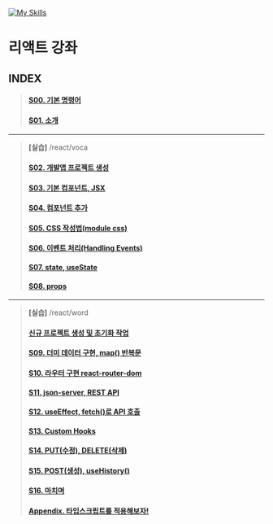 [![My Skills](https://skillicons.dev/icons?heiht="10"&i=nodejs,vscode,js,react&theme=light)](https://www.youtube.com/playlist?list=PLZKTXPmaJk8J_fHAzPLH8CJ_HO_M33e7-)

# 리액트 강좌

## INDEX
 
> #### [S00. 기본 명령어                                  ][lect-s00]
> #### [S01. 소개                                        ][lect-s01]
---
> **[실습]** /react/voca
> #### [S02. 개발앱 프로젝트 생성    		      ][lect-s02]
> #### [S03. 기본 컴포넌트, JSX			         ][lect-s03]
> #### [S04. 컴포넌트 추가 			             ][lect-s04]
> #### [S05. CSS 작성법(module css)		        ][lect-s05]
> #### [S06. 이벤트 처리(Handling Events)	     ][lect-s06]
> #### [S07. state, useState			       ][lect-s07]
> #### [S08. props					           ][lect-s08]
---
> **[실습]** /react/word
> #### [신규 프로젝트 생성 및 초기화 작업            ][lect-new]
> #### [S09. 더미 데이터 구현, map() 반복문	        ][lect-s09]
> #### [S10. 라우터 구현 react-router-dom	      ][lect-s10]
> #### [S11. json-server, REST API		         ][lect-s11]
> #### [S12. useEffect, fetch()로 API 호출	      ][lect-s12]
> #### [S13. Custom Hooks			             ][lect-s13]
> #### [S14. PUT(수정), DELETE(삭제)		      ][lect-s14]
> #### [S15. POST(생성), useHistory()		      ][lect-s15]
> #### [S16. 마치며				                  ][lect-s16]
> #### [Appendix. 타입스크립트를 적용해보자!         ][lect-appendix] 

[lect-s00]: s00_commands.md
[lect-s01]: s01_intro.md
[lect-s02]: s02_create_app.md
[lect-s03]: s03_component_jsx.md
[lect-s04]: s04_add_component.md
[lect-s05]: s05_module_css.md
[lect-s06]: s06_handling_events.md
[lect-s07]: s07_state_useState.md
[lect-s08]: s08_props.md
[lect-new]: s09_create_project.md
[lect-s09]: s09_dummy_data.md
[lect-s10]: s10_router.md
[lect-s11]: s11_json_server.md
[lect-s12]: s12_use_effect.md
[lect-s13]: s13_custom_hooks.md
[lect-s14]: s14_put_delete.md
[lect-s15]: s15_post_usehistory.md
[lect-s16]: s16_review.md
[lect-appendix]: s20_appendix.md



